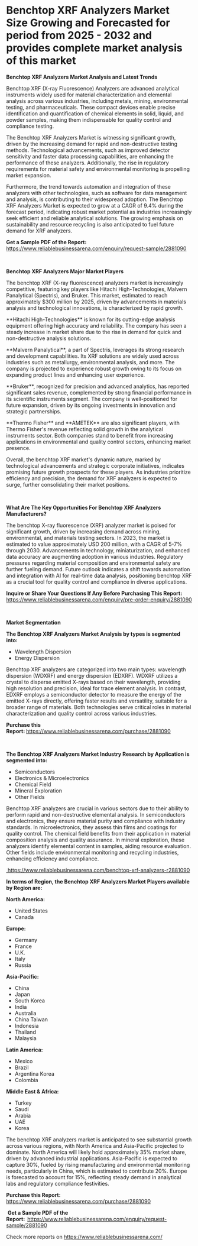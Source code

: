 <p><h1>Benchtop XRF Analyzers Market Size Growing and Forecasted for period from 2025 - 2032 and provides complete market analysis of this market</h1></p><p><strong>Benchtop XRF Analyzers Market Analysis and Latest Trends</strong></p>
<p><p>Benchtop XRF (X-ray Fluorescence) Analyzers are advanced analytical instruments widely used for material characterization and elemental analysis across various industries, including metals, mining, environmental testing, and pharmaceuticals. These compact devices enable precise identification and quantification of chemical elements in solid, liquid, and powder samples, making them indispensable for quality control and compliance testing.</p><p>The Benchtop XRF Analyzers Market is witnessing significant growth, driven by the increasing demand for rapid and non-destructive testing methods. Technological advancements, such as improved detector sensitivity and faster data processing capabilities, are enhancing the performance of these analyzers. Additionally, the rise in regulatory requirements for material safety and environmental monitoring is propelling market expansion.</p><p>Furthermore, the trend towards automation and integration of these analyzers with other technologies, such as software for data management and analysis, is contributing to their widespread adoption. The Benchtop XRF Analyzers Market is expected to grow at a CAGR of 9.4% during the forecast period, indicating robust market potential as industries increasingly seek efficient and reliable analytical solutions. The growing emphasis on sustainability and resource recycling is also anticipated to fuel future demand for XRF analyzers.</p></p>
<p><strong>Get a Sample PDF of the Report:&nbsp;</strong> <a href="https://www.reliablebusinessarena.com/enquiry/request-sample/2881090?utm_campaign=3009&utm_medium=2&utm_source=Github&utm_content=ia&utm_term=12032025&utm_id=benchtop-xrf-analyzers">https://www.reliablebusinessarena.com/enquiry/request-sample/2881090</a></p>
<p>&nbsp;</p>
<p><strong>Benchtop XRF Analyzers Major Market Players</strong></p>
<p><p>The benchtop XRF (X-ray fluorescence) analyzers market is increasingly competitive, featuring key players like Hitachi High-Technologies, Malvern Panalytical (Spectris), and Bruker. This market, estimated to reach approximately $300 million by 2025, driven by advancements in materials analysis and technological innovations, is characterized by rapid growth.</p><p>**Hitachi High-Technologies** is known for its cutting-edge analysis equipment offering high accuracy and reliability. The company has seen a steady increase in market share due to the rise in demand for quick and non-destructive analysis solutions. </p><p>**Malvern Panalytical**, a part of Spectris, leverages its strong research and development capabilities. Its XRF solutions are widely used across industries such as metallurgy, environmental analysis, and more. The company is projected to experience robust growth owing to its focus on expanding product lines and enhancing user experience.</p><p>**Bruker**, recognized for precision and advanced analytics, has reported significant sales revenue, complemented by strong financial performance in its scientific instruments segment. The company is well-positioned for future expansion, driven by its ongoing investments in innovation and strategic partnerships.</p><p>**Thermo Fisher** and **AMETEK** are also significant players, with Thermo Fisher's revenue reflecting solid growth in the analytical instruments sector. Both companies stand to benefit from increasing applications in environmental and quality control sectors, enhancing market presence.</p><p>Overall, the benchtop XRF market's dynamic nature, marked by technological advancements and strategic corporate initiatives, indicates promising future growth prospects for these players. As industries prioritize efficiency and precision, the demand for XRF analyzers is expected to surge, further consolidating their market positions.</p></p>
<p>&nbsp;</p>
<p><strong>What Are The Key Opportunities For Benchtop XRF Analyzers Manufacturers?</strong></p>
<p><p>The benchtop X-ray fluorescence (XRF) analyzer market is poised for significant growth, driven by increasing demand across mining, environmental, and materials testing sectors. In 2023, the market is estimated to value approximately USD 200 million, with a CAGR of 5-7% through 2030. Advancements in technology, miniaturization, and enhanced data accuracy are augmenting adoption in various industries. Regulatory pressures regarding material composition and environmental safety are further fueling demand. Future outlook indicates a shift towards automation and integration with AI for real-time data analysis, positioning benchtop XRF as a crucial tool for quality control and compliance in diverse applications.</p></p>
<p><strong>Inquire or Share Your Questions If Any Before Purchasing This Report:</strong> <a href="https://www.reliablebusinessarena.com/enquiry/pre-order-enquiry/2881090?utm_campaign=3009&utm_medium=2&utm_source=Github&utm_content=ia&utm_term=12032025&utm_id=benchtop-xrf-analyzers">https://www.reliablebusinessarena.com/enquiry/pre-order-enquiry/2881090</a></p>
<p>&nbsp;</p>
<p><strong>Market Segmentation</strong></p>
<p><strong>The Benchtop XRF Analyzers Market Analysis by types is segmented into:</strong></p>
<p><ul><li>Wavelength Dispersion</li><li>Energy Dispersion</li></ul></p>
<p><p>Benchtop XRF analyzers are categorized into two main types: wavelength dispersion (WDXRF) and energy dispersion (EDXRF). WDXRF utilizes a crystal to disperse emitted X-rays based on their wavelength, providing high resolution and precision, ideal for trace element analysis. In contrast, EDXRF employs a semiconductor detector to measure the energy of the emitted X-rays directly, offering faster results and versatility, suitable for a broader range of materials. Both technologies serve critical roles in material characterization and quality control across various industries.</p></p>
<p><strong>Purchase this Report:&nbsp;</strong><a href="https://www.reliablebusinessarena.com/purchase/2881090?utm_campaign=3009&utm_medium=2&utm_source=Github&utm_content=ia&utm_term=12032025&utm_id=benchtop-xrf-analyzers">https://www.reliablebusinessarena.com/purchase/2881090</a></p>
<p>&nbsp;</p>
<p><strong>The Benchtop XRF Analyzers Market Industry Research by Application is segmented into:</strong></p>
<p><ul><li>Semiconductors</li><li>Electronics & Microelectronics</li><li>Chemical Field</li><li>Mineral Exploration</li><li>Other Fields</li></ul></p>
<p><p>Benchtop XRF analyzers are crucial in various sectors due to their ability to perform rapid and non-destructive elemental analysis. In semiconductors and electronics, they ensure material purity and compliance with industry standards. In microelectronics, they assess thin films and coatings for quality control. The chemical field benefits from their application in material composition analysis and quality assurance. In mineral exploration, these analyzers identify elemental content in samples, aiding resource evaluation. Other fields include environmental monitoring and recycling industries, enhancing efficiency and compliance.</p></p>
<p><a href="https://www.reliablebusinessarena.com/benchtop-xrf-analyzers-r2881090?utm_campaign=3009&utm_medium=2&utm_source=Github&utm_content=ia&utm_term=12032025&utm_id=benchtop-xrf-analyzers">&nbsp;https://www.reliablebusinessarena.com/benchtop-xrf-analyzers-r2881090</a></p>
<p><strong>In terms of Region, the Benchtop XRF Analyzers Market Players available by Region are:</strong></p>
<p>
    <p> <strong> North America: </strong>
        <ul>
            <li>United States</li>
            <li>Canada</li>
        </ul>
        </p> 
    <p> <strong> Europe: </strong>
        <ul>
            <li>Germany</li>
            <li>France</li>
            <li>U.K.</li>
            <li>Italy</li>
            <li>Russia</li>
        </ul>
        </p> 
    <p> <strong> Asia-Pacific: </strong>
        <ul>
            <li>China</li>
            <li>Japan</li>
            <li>South Korea</li>
            <li>India</li>
            <li>Australia</li>
            <li>China Taiwan</li>
            <li>Indonesia</li>
            <li>Thailand</li>
            <li>Malaysia</li>
        </ul>
        </p> 
    <p> <strong> Latin America: </strong>
        <ul>
            <li>Mexico</li>
            <li>Brazil</li>
            <li>Argentina Korea</li>
            <li>Colombia</li>
        </ul>
        </p> 
    <p> <strong> Middle East & Africa: </strong>
        <ul>
            <li>Turkey</li>
            <li>Saudi</li>
            <li>Arabia</li>
            <li>UAE</li>
            <li>Korea</li>
        </ul>
    </p>
    </p>
<p><p>The benchtop XRF analyzers market is anticipated to see substantial growth across various regions, with North America and Asia-Pacific projected to dominate. North America will likely hold approximately 35% market share, driven by advanced industrial applications. Asia-Pacific is expected to capture 30%, fueled by rising manufacturing and environmental monitoring needs, particularly in China, which is estimated to contribute 20%. Europe is forecasted to account for 15%, reflecting steady demand in analytical labs and regulatory compliance festivities.</p></p>
<p><strong>Purchase this Report: </strong><a href="https://www.reliablebusinessarena.com/purchase/2881090?utm_campaign=3009&utm_medium=2&utm_source=Github&utm_content=ia&utm_term=12032025&utm_id=benchtop-xrf-analyzers">https://www.reliablebusinessarena.com/purchase/2881090</a></p>
<p>&nbsp;<strong>Get a Sample PDF of the Report:&nbsp;&nbsp;</strong><a href="https://www.reliablebusinessarena.com/enquiry/request-sample/2881090?utm_campaign=3009&utm_medium=2&utm_source=Github&utm_content=ia&utm_term=12032025&utm_id=benchtop-xrf-analyzers">https://www.reliablebusinessarena.com/enquiry/request-sample/2881090</a></p>
<p><strong></strong></p>
<p>Check more reports on <a href="https://www.reliablebusinessarena.com/?utm_campaign=3009&utm_medium=2&utm_source=Github&utm_content=ia&utm_term=12032025&utm_id=benchtop-xrf-analyzers">https://www.reliablebusinessarena.com/</a></p>